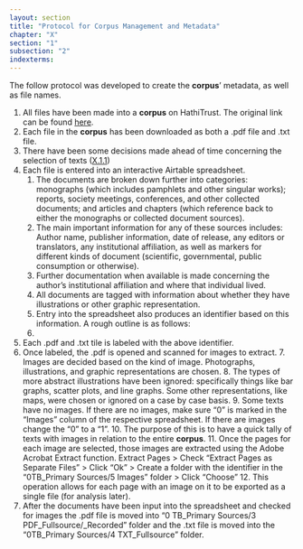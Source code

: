 ```yaml
---
layout: section
title: "Protocol for Corpus Management and Metadata"
chapter: "X"
section: "1"
subsection: "2"
indexterms: 
---
```


The follow protocol was developed to create the <span data-tooltip aria-haspopup="true" class="has-tip" data-disable-hover="false" tabindex="1" title="A corpus refers to a collection of texts used for computational analysis."><b>corpus</b></span>’ metadata, as well as file names.

1. All files have been made into a <span data-tooltip aria-haspopup="true" class="has-tip" data-disable-hover="false" tabindex="1" title="A corpus refers to a collection of texts used for computational analysis."><b>corpus</b></span> on HathiTrust. The original link can be found [here](https://babel.hathitrust.org/cgi/mb?a=listis&c=441640771%20).
2. Each file in the <span data-tooltip aria-haspopup="true" class="has-tip" data-disable-hover="false" tabindex="1" title="A corpus refers to a collection of texts used for computational analysis."><b>corpus</b></span> has been downloaded as both a .pdf file and .txt file.
3. There have been some decisions made ahead of time concerning the selection of texts (<a href="{{ site.baseurl }}/dissertation/X_1_1}}">X.1.1</a>)
4. Each file is entered into an interactive Airtable spreadsheet.
    1. The documents are broken down further into categories: monographs (which includes pamphlets and other singular works); reports, society meetings, conferences, and other collected documents; and articles and chapters (which reference back to either the monographs or collected document sources).
    2. The main important information for any of these sources includes: Author name, publisher information, date of release, any editors or translators, any institutional affiliation, as well as markers for different kinds of document (scientific, governmental, public consumption or otherwise).
    3. Further documentation when available is made concerning the author’s institutional affiliation and where that individual lived.
    4. All documents are tagged with information about whether they have illustrations or other graphic representation.
    5. Entry into the spreadsheet also produces an identifier based on this information. A rough outline is as follows: 
    6. 
5. Each .pdf and .txt tile is labeled with the above identifier.
6. Once labeled, the .pdf is opened and scanned for images to extract.
    7. Images are decided based on the kind of image. Photographs, illustrations, and graphic representations are chosen.
    8. The types of more abstract illustrations have been ignored: specifically things like bar graphs, scatter plots, and line graphs. Some other representations, like maps, were chosen or ignored on a case by case basis.
    9. Some texts have no images. If there are no images, make sure “0” is marked in the “Images” column of the respective spreadsheet. If there are images change the “0” to a “1”.
    10. The purpose of this is to have a quick tally of texts with images in relation to the entire <span data-tooltip aria-haspopup="true" class="has-tip" data-disable-hover="false" tabindex="1" title="A corpus refers to a collection of texts used for computational analysis."><b>corpus</b></span>.
    11. Once the pages for each image are selected, those images are extracted using the Adobe Acrobat Extract function. Extract Pages > Check “Extract Pages as Separate Files” > Click “Ok” > Create a folder with the identifier in the “0TB_Primary Sources/5 Images” folder > Click “Choose”
    12. This operation allows for each page with an image on it to be exported as a single file (for analysis later).
7. After the documents have been input into the spreadsheet and checked for images the .pdf file is moved into “0 TB_Primary Sources/3 PDF_Fullsource/_Recorded” folder and the .txt file is moved into the “0TB_Primary Sources/4 TXT_Fullsource” folder.
